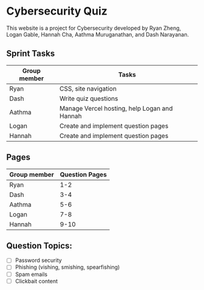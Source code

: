 # Cybersecurity Quiz
This website is a project for Cybersecurity developed by Ryan Zheng, Logan Gable, Hannah Cha, Aathma Muruganathan, and Dash Narayanan.
## Sprint Tasks
| Group member | Tasks | 
| ------ | ------ |  
| Ryan | CSS, site navigation|
| Dash | Write quiz questions |
| Aathma | Manage Vercel hosting, help Logan and Hannah |
| Logan | Create and implement question pages |
| Hannah | Create and implement question pages |

## Pages
| Group member | Question Pages | 
| ------ | ------ |  
| Ryan | 1-2 |
| Dash | 3-4 |
| Aathma | 5-6 |
| Logan | 7-8 |
| Hannah | 9-10 |

## Question Topics:
- [ ] Password security
- [ ] Phishing (vishing, smishing, spearfishing)
- [ ] Spam emails
- [ ] Clickbait content